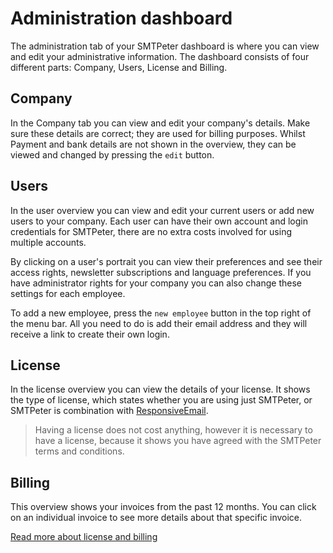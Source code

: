 # Administration dashboard

The administration tab of your SMTPeter dashboard is where you can view and 
edit your administrative information. The dashboard consists of four different 
parts: Company, Users, License and Billing. 

## Company

In the Company tab you can view and edit your company's details. Make sure these
details are correct; they are used for billing purposes. Whilst Payment and bank details
are not shown in the overview, they can be viewed and changed by pressing the
`edit` button. 

## Users

In the user overview you can view and edit your current users or add new users to
your company. Each user can have their own account and login credentials for SMTPeter, 
there are no extra costs involved for using multiple accounts. 

By clicking on a user's portrait you can view their preferences and see their access rights, 
newsletter subscriptions and language preferences. If you have administrator rights for your company
 you can also change these settings for each employee. 

To add a new employee, press the `new employee` button in the top right of the menu bar. All
you need to do is add their email address and they will receive a link to create their own login. 

## License

In the license overview you can view the details of your license. It shows the type of license, which 
states whether you are using just SMTPeter, or SMTPeter is combination with 
[ResponsiveEmail](responsive-email "ResponsiveEmail Documentation"). 


 > Having a license does not cost anything, however it is necessary to have a license, because it shows 
you have agreed with the SMTPeter terms and conditions. 

## Billing

This overview shows your invoices from the past 12 months. You can click on an individual invoice
to see more details about that specific invoice. 

[Read more about license and billing](license-and-billing "License and Billing")
